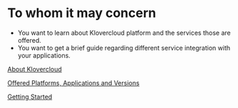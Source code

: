 # To whom it may concern

- You want to learn about Klovercloud platform and the services those are offered.
- You want to get a brief guide regarding different service integration with your applications.

[About Klovercloud](https://github.com/klovercloud-dev/klovercloud-starter-doc/blob/master/AboutKlovercloud.md)

[Offered Platforms, Applications and Versions](https://github.com/klovercloud-dev/klovercloud-starter-doc/blob/master/Versions.md)

[Getting Started](https://github.com/klovercloud-dev/klovercloud-starter-doc/blob/master/GettingStarted.md)